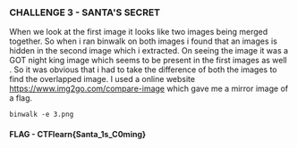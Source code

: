 ### CHALLENGE 3 - SANTA'S SECRET ###
When we look at the first image it looks like two images being merged together. So when i ran binwalk on both images i found that an images is hidden in the second image which i extracted. On seeing the image it was a GOT night king image which seems to be present in the first images as well . So it was obvious that i had to take the difference of both the images to find the overlapped image. I used a online website https://www.img2go.com/compare-image
which gave me a mirror image of a flag.
```
binwalk -e 3.png
```
#### FLAG - CTFlearn{Santa_1s_C0ming} ####

